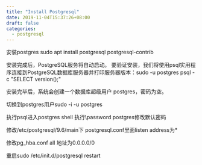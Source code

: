 ```yaml
---
title: "Install Postgresql"
date: 2019-11-04T15:37:26+08:00
draft: false
categories:
  - postgresql
---
```

<!--more-->
安装postgres sudo apt install postgresql postgresql-contrib

安装完成后，PostgreSQL服务将自动启动。 要验证安装，我们将使用psql实用程序连接到PostgreSQL数据库服务器并打印服务器版本：sudo -u postgres
 psql -c "SELECT version();"

安装完毕后，系统会创建一个数据库超级用户 postgres，密码为空。

切换到postgres用户sudo -i -u postgres

执行psql进入postgres shell 执行\password postgres修改默认密码

修改/etc/postgresql/9.6/main下 postgresql.conf里面listen address为*

修改pg_hba.conf all 地址为0.0.0.0/0

重启sudo /etc/init.d/postgresql restart
